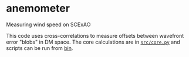# anemometer

Measuring wind speed on SCExAO

This code uses cross-correlations to measure offsets between wavefront error "blobs" in DM space. The core calculations are in [`src/core.py`](src/core.py) and scripts can be run from [bin](bin).
